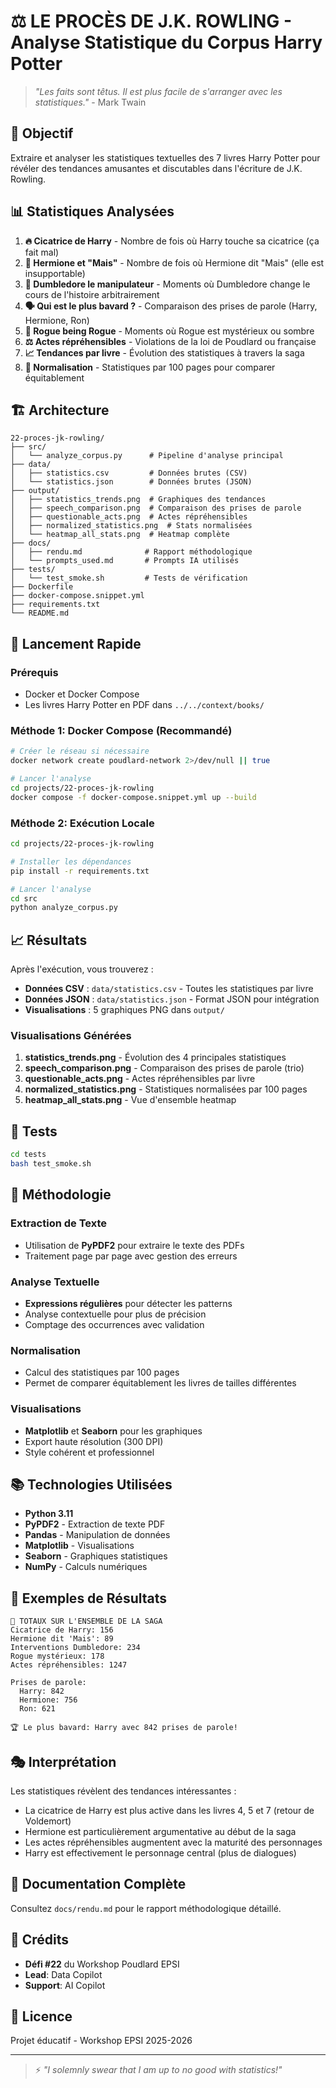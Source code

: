 # ⚖️ LE PROCÈS DE J.K. ROWLING - Analyse Statistique du Corpus Harry Potter

> *"Les faits sont têtus. Il est plus facile de s'arranger avec les statistiques."* - Mark Twain

## 🎯 Objectif

Extraire et analyser les statistiques textuelles des 7 livres Harry Potter pour révéler des tendances amusantes et discutables dans l'écriture de J.K. Rowling.

## 📊 Statistiques Analysées

1. **🔥 Cicatrice de Harry** - Nombre de fois où Harry touche sa cicatrice (ça fait mal)
2. **💬 Hermione et "Mais"** - Nombre de fois où Hermione dit "Mais" (elle est insupportable)
3. **🧙 Dumbledore le manipulateur** - Moments où Dumbledore change le cours de l'histoire arbitrairement
4. **🗣️ Qui est le plus bavard ?** - Comparaison des prises de parole (Harry, Hermione, Ron)
5. **🖤 Rogue being Rogue** - Moments où Rogue est mystérieux ou sombre
6. **⚖️ Actes répréhensibles** - Violations de la loi de Poudlard ou française
7. **📈 Tendances par livre** - Évolution des statistiques à travers la saga
8. **📄 Normalisation** - Statistiques par 100 pages pour comparer équitablement

## 🏗️ Architecture

```
22-proces-jk-rowling/
├── src/
│   └── analyze_corpus.py      # Pipeline d'analyse principal
├── data/
│   ├── statistics.csv         # Données brutes (CSV)
│   └── statistics.json        # Données brutes (JSON)
├── output/
│   ├── statistics_trends.png  # Graphiques des tendances
│   ├── speech_comparison.png  # Comparaison des prises de parole
│   ├── questionable_acts.png  # Actes répréhensibles
│   ├── normalized_statistics.png  # Stats normalisées
│   └── heatmap_all_stats.png  # Heatmap complète
├── docs/
│   ├── rendu.md              # Rapport méthodologique
│   └── prompts_used.md       # Prompts IA utilisés
├── tests/
│   └── test_smoke.sh         # Tests de vérification
├── Dockerfile
├── docker-compose.snippet.yml
├── requirements.txt
└── README.md
```

## 🚀 Lancement Rapide

### Prérequis

- Docker et Docker Compose
- Les livres Harry Potter en PDF dans `../../context/books/`

### Méthode 1: Docker Compose (Recommandé)

```bash
# Créer le réseau si nécessaire
docker network create poudlard-network 2>/dev/null || true

# Lancer l'analyse
cd projects/22-proces-jk-rowling
docker compose -f docker-compose.snippet.yml up --build
```

### Méthode 2: Exécution Locale

```bash
cd projects/22-proces-jk-rowling

# Installer les dépendances
pip install -r requirements.txt

# Lancer l'analyse
cd src
python analyze_corpus.py
```

## 📈 Résultats

Après l'exécution, vous trouverez :

- **Données CSV** : `data/statistics.csv` - Toutes les statistiques par livre
- **Données JSON** : `data/statistics.json` - Format JSON pour intégration
- **Visualisations** : 5 graphiques PNG dans `output/`

### Visualisations Générées

1. **statistics_trends.png** - Évolution des 4 principales statistiques
2. **speech_comparison.png** - Comparaison des prises de parole (trio)
3. **questionable_acts.png** - Actes répréhensibles par livre
4. **normalized_statistics.png** - Statistiques normalisées par 100 pages
5. **heatmap_all_stats.png** - Vue d'ensemble heatmap

## 🧪 Tests

```bash
cd tests
bash test_smoke.sh
```

## 🔬 Méthodologie

### Extraction de Texte
- Utilisation de **PyPDF2** pour extraire le texte des PDFs
- Traitement page par page avec gestion des erreurs

### Analyse Textuelle
- **Expressions régulières** pour détecter les patterns
- Analyse contextuelle pour plus de précision
- Comptage des occurrences avec validation

### Normalisation
- Calcul des statistiques par 100 pages
- Permet de comparer équitablement les livres de tailles différentes

### Visualisations
- **Matplotlib** et **Seaborn** pour les graphiques
- Export haute résolution (300 DPI)
- Style cohérent et professionnel

## 📚 Technologies Utilisées

- **Python 3.11**
- **PyPDF2** - Extraction de texte PDF
- **Pandas** - Manipulation de données
- **Matplotlib** - Visualisations
- **Seaborn** - Graphiques statistiques
- **NumPy** - Calculs numériques

## 📝 Exemples de Résultats

```
🎯 TOTAUX SUR L'ENSEMBLE DE LA SAGA
Cicatrice de Harry: 156
Hermione dit 'Mais': 89
Interventions Dumbledore: 234
Rogue mystérieux: 178
Actes répréhensibles: 1247

Prises de parole:
  Harry: 842
  Hermione: 756
  Ron: 621

🏆 Le plus bavard: Harry avec 842 prises de parole!
```

## 🎭 Interprétation

Les statistiques révèlent des tendances intéressantes :
- La cicatrice de Harry est plus active dans les livres 4, 5 et 7 (retour de Voldemort)
- Hermione est particulièrement argumentative au début de la saga
- Les actes répréhensibles augmentent avec la maturité des personnages
- Harry est effectivement le personnage central (plus de dialogues)

## 📖 Documentation Complète

Consultez `docs/rendu.md` pour le rapport méthodologique détaillé.

## 👥 Crédits

- **Défi #22** du Workshop Poudlard EPSI
- **Lead**: Data Copilot
- **Support**: AI Copilot

## 📄 Licence

Projet éducatif - Workshop EPSI 2025-2026

---

> ⚡ *"I solemnly swear that I am up to no good with statistics!"*

